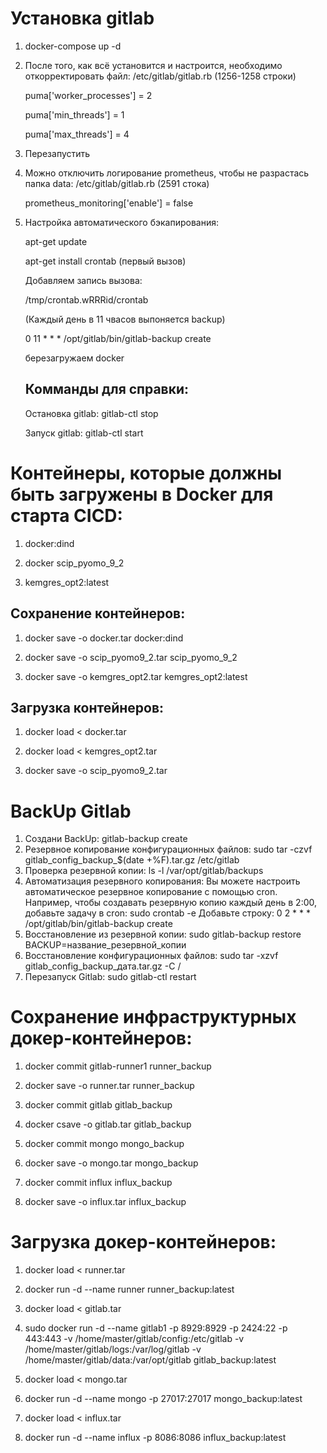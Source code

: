 # Установка gitlab
1. docker-compose up -d
2. После того, как всё установится и настроится, необходимо откорректировать файл: /etc/gitlab/gitlab.rb
(1256-1258 строки)

   puma['worker_processes'] = 2

   puma['min_threads'] = 1

   puma['max_threads'] = 4

3. Перезапустить
4. Можно отключить логирование prometheus, чтобы не разрастась папка data: /etc/gitlab/gitlab.rb
(2591 стока)

   prometheus_monitoring['enable'] = false

5. Настройка автоматического бэкапирования:
   
   apt-get update
   
   apt-get install crontab (первый вызов)
   
   Добавляем запись вызова:

   /tmp/crontab.wRRRid/crontab
   
   (Каждый день в 11 чвасов выпоняется backup)

   0 11 * * * /opt/gitlab/bin/gitlab-backup create

   березагружаем docker
   
   
   ## Комманды для справки:
   Остановка gitlab: gitlab-ctl stop
   
   Запуск gitlab: gitlab-ctl start   

# Контейнеры, которые должны быть загружены в Docker для старта CICD:

1. docker:dind
   
2. docker scip_pyomo_9_2
   
3. kemgres_opt2:latest

## Сохранение контейнеров:

1. docker save -o docker.tar docker:dind
   
2. docker save -o scip_pyomo9_2.tar scip_pyomo_9_2
   
3. docker save -o kemgres_opt2.tar kemgres_opt2:latest

## Загрузка контейнеров:

1. docker load < docker.tar
   
2. docker load < kemgres_opt2.tar
   
3. docker save -o scip_pyomo9_2.tar
   
# BackUp Gitlab
1. Создани BackUp:
   gitlab-backup create
2. Резервное копирование конфигурационных файлов:
   sudo tar -czvf gitlab_config_backup_$(date +%F).tar.gz /etc/gitlab
3. Проверка резервной копии:
   ls -l /var/opt/gitlab/backups
4. Автоматизация резервного копирования:
   Вы можете настроить автоматическое резервное копирование с помощью cron. Например, чтобы создавать резервную    копию каждый день в 2:00, добавьте задачу в cron:
   sudo crontab -e
   Добавьте строку:
   0 2 * * * /opt/gitlab/bin/gitlab-backup create
5. Восстановление из резервной копии:
   sudo gitlab-backup restore BACKUP=название_резервной_копии
6. Восстановление конфигурационных файлов:
   sudo tar -xzvf gitlab_config_backup_дата.tar.gz -C /
7. Перезапуск Gitlab:
   sudo gitlab-ctl restart

# Сохранение инфраструктурных докер-контейнеров:
1. docker commit gitlab-runner1 runner_backup
2. docker save -o runner.tar runner_backup
   
4. docker commit gitlab gitlab_backup
5. docker csave -o gitlab.tar gitlab_backup
   
7. docker commit mongo mongo_backup
8. docker save -o mongo.tar mongo_backup

9. docker commit influx influx_backup
10. docker save -o influx.tar influx_backup

# Загрузка докер-контейнеров:
1. docker load < runner.tar
2. docker run -d --name runner runner_backup:latest
   
3. docker load < gitlab.tar
4. sudo docker run -d --name gitlab1 -p 8929:8929 -p 2424:22 -p 443:443 -v /home/master/gitlab/config:/etc/gitlab -v /home/master/gitlab/logs:/var/log/gitlab -v /home/master/gitlab/data:/var/opt/gitlab gitlab_backup:latest

5. docker load < mongo.tar
6. docker run -d --name mongo -p 27017:27017 mongo_backup:latest   

7. docker load < influx.tar
8. docker run -d --name influx -p 8086:8086 influx_backup:latest


